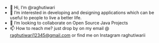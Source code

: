 - 👋 Hi, I’m @raghutiwari
- 👀 I’m interested in developing and designing applications which can be useful to people to live a better life.
- 💞️ I’m looking to collaborate on Open Source Java Projects
- 📫 How to reach me? just drop by on my email @ raghutiwari12345@gmail.com or find me on Instagram raghutiwarii

<!---
raghutiwari/raghutiwari is a ✨ special ✨ repository because its `README.md` (this file) appears on your GitHub profile.
You can click the Preview link to take a look at your changes.
--->
